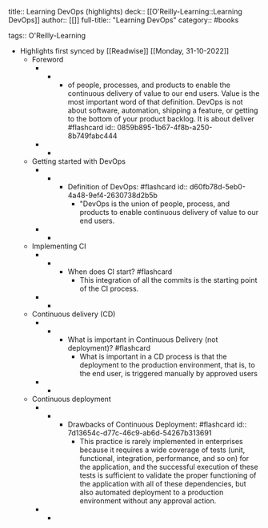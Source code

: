 title:: Learning DevOps (highlights)
deck:: [[O'Reilly-Learning::Learning DevOps]]
author:: [[]]
full-title:: "Learning DevOps"
category:: #books

tags:: O'Reilly-Learning

- Highlights first synced by [[Readwise]] [[Monday, 31-10-2022]]
	- Foreword
		- -
			- of people, processes, and products to enable the continuous delivery of value to our end users. Value is the most important word of that definition. DevOps is not about software, automation, shipping a feature, or getting to the bottom of your product backlog. It is about deliver #flashcard
			  id:: 0859b895-1b67-4f8b-a250-8b749fabc444
		- -
	- Getting started with DevOps
		- -
			- Definition of DevOps: #flashcard
			  id:: d60fb78d-5eb0-4a48-9ef4-2630738d2b5b
				- "DevOps is the union of people, process, and products to enable continuous delivery of value to our end users.
		- -
	- Implementing CI
		- -
			- When does CI start? #flashcard
				- This integration of all the commits is the starting point of the CI process.
		- -
	- Continuous delivery (CD)
		- -
			- What is important in Continuous Delivery (not deployment)? #flashcard
				- What is important in a CD process is that the deployment to the production environment, that is, to the end user, is triggered manually by approved users
		- -
	- Continuous deployment
		- -
			- Drawbacks of Continuous Deployment: #flashcard
			  id:: 7d13654c-d77c-46c9-ab6d-54267b313691
				- This practice is rarely implemented in enterprises because it requires a wide coverage of tests (unit, functional, integration, performance, and so on) for the application, and the successful execution of these tests is sufficient to validate the proper functioning of the application with all of these dependencies, but also automated deployment to a production environment without any approval action.
		- -